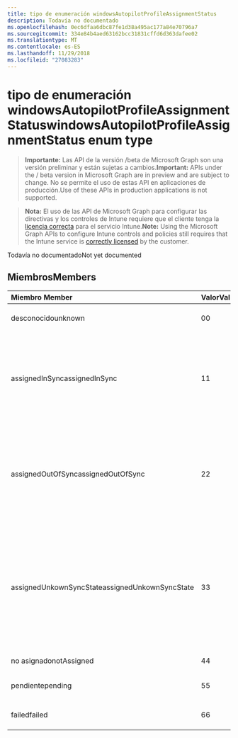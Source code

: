 ```yaml
---
title: tipo de enumeración windowsAutopilotProfileAssignmentStatus
description: Todavía no documentado
ms.openlocfilehash: 0ec6dfaa6dbc87fe1d38a495ac177a84e70796a7
ms.sourcegitcommit: 334e84b4aed63162bcc31831cffd6d363dafee02
ms.translationtype: MT
ms.contentlocale: es-ES
ms.lasthandoff: 11/29/2018
ms.locfileid: "27083283"
---
```

# <a name="windowsautopilotprofileassignmentstatus-enum-type"></a><span data-ttu-id="19bbd-103">tipo de enumeración windowsAutopilotProfileAssignmentStatus</span><span class="sxs-lookup"><span data-stu-id="19bbd-103">windowsAutopilotProfileAssignmentStatus enum type</span></span>

> <span data-ttu-id="19bbd-104">**Importante:** Las API de la versión /beta de Microsoft Graph son una versión preliminar y están sujetas a cambios.</span><span class="sxs-lookup"><span data-stu-id="19bbd-104">**Important:** APIs under the / beta version in Microsoft Graph are in preview and are subject to change.</span></span> <span data-ttu-id="19bbd-105">No se permite el uso de estas API en aplicaciones de producción.</span><span class="sxs-lookup"><span data-stu-id="19bbd-105">Use of these APIs in production applications is not supported.</span></span>

> <span data-ttu-id="19bbd-106">**Nota:** El uso de las API de Microsoft Graph para configurar las directivas y los controles de Intune requiere que el cliente tenga la [licencia correcta](https://go.microsoft.com/fwlink/?linkid=839381) para el servicio Intune.</span><span class="sxs-lookup"><span data-stu-id="19bbd-106">**Note:** Using the Microsoft Graph APIs to configure Intune controls and policies still requires that the Intune service is [correctly licensed](https://go.microsoft.com/fwlink/?linkid=839381) by the customer.</span></span>

<span data-ttu-id="19bbd-107">Todavía no documentado</span><span class="sxs-lookup"><span data-stu-id="19bbd-107">Not yet documented</span></span>
## <a name="members"></a><span data-ttu-id="19bbd-108">Miembros</span><span class="sxs-lookup"><span data-stu-id="19bbd-108">Members</span></span>
|<span data-ttu-id="19bbd-109">Miembro	</span><span class="sxs-lookup"><span data-stu-id="19bbd-109">Member</span></span>|<span data-ttu-id="19bbd-110">Valor</span><span class="sxs-lookup"><span data-stu-id="19bbd-110">Value</span></span>|<span data-ttu-id="19bbd-111">Descripción</span><span class="sxs-lookup"><span data-stu-id="19bbd-111">Description</span></span>|
|:---|:---|:---|
|<span data-ttu-id="19bbd-112">desconocido</span><span class="sxs-lookup"><span data-stu-id="19bbd-112">unknown</span></span>|<span data-ttu-id="19bbd-113">0</span><span class="sxs-lookup"><span data-stu-id="19bbd-113">0</span></span>|<span data-ttu-id="19bbd-114">Estado de asignación desconocido</span><span class="sxs-lookup"><span data-stu-id="19bbd-114">Unknown assignment status</span></span>|
|<span data-ttu-id="19bbd-115">assignedInSync</span><span class="sxs-lookup"><span data-stu-id="19bbd-115">assignedInSync</span></span>|<span data-ttu-id="19bbd-116">1</span><span class="sxs-lookup"><span data-stu-id="19bbd-116">1</span></span>|<span data-ttu-id="19bbd-117">Asignados correctamente en Intune y sincronización con programa piloto automático de Windows</span><span class="sxs-lookup"><span data-stu-id="19bbd-117">Assigned successfully in Intune and in sync with Windows auto pilot program</span></span>|
|<span data-ttu-id="19bbd-118">assignedOutOfSync</span><span class="sxs-lookup"><span data-stu-id="19bbd-118">assignedOutOfSync</span></span>|<span data-ttu-id="19bbd-119">2</span><span class="sxs-lookup"><span data-stu-id="19bbd-119">2</span></span>|<span data-ttu-id="19bbd-120">Asignado correctamente en Intune y no sincronizados con el programa piloto automático de Windows</span><span class="sxs-lookup"><span data-stu-id="19bbd-120">Assigned successfully in Intune and not in sync with Windows auto pilot program</span></span>|
|<span data-ttu-id="19bbd-121">assignedUnkownSyncState</span><span class="sxs-lookup"><span data-stu-id="19bbd-121">assignedUnkownSyncState</span></span>|<span data-ttu-id="19bbd-122">3</span><span class="sxs-lookup"><span data-stu-id="19bbd-122">3</span></span>|<span data-ttu-id="19bbd-123">Asignado correctamente en Intune y la sincronización en o fuera de la sincronización con el programa piloto automático de Windows</span><span class="sxs-lookup"><span data-stu-id="19bbd-123">Assigned successfully in Intune and either in-sync or out of sync with Windows auto pilot program</span></span>|
|<span data-ttu-id="19bbd-124">no asignado</span><span class="sxs-lookup"><span data-stu-id="19bbd-124">notAssigned</span></span>|<span data-ttu-id="19bbd-125">4</span><span class="sxs-lookup"><span data-stu-id="19bbd-125">4</span></span>|<span data-ttu-id="19bbd-126">No asignado</span><span class="sxs-lookup"><span data-stu-id="19bbd-126">Not assigned</span></span>|
|<span data-ttu-id="19bbd-127">pendiente</span><span class="sxs-lookup"><span data-stu-id="19bbd-127">pending</span></span>|<span data-ttu-id="19bbd-128">5</span><span class="sxs-lookup"><span data-stu-id="19bbd-128">5</span></span>|<span data-ttu-id="19bbd-129">Asignación pendiente</span><span class="sxs-lookup"><span data-stu-id="19bbd-129">Pending assignment</span></span>|
|<span data-ttu-id="19bbd-130">failed</span><span class="sxs-lookup"><span data-stu-id="19bbd-130">failed</span></span>|<span data-ttu-id="19bbd-131">6</span><span class="sxs-lookup"><span data-stu-id="19bbd-131">6</span></span>| <span data-ttu-id="19bbd-132">Error de asignación</span><span class="sxs-lookup"><span data-stu-id="19bbd-132">Assignment failed</span></span>|





